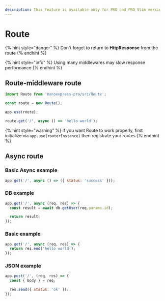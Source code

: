 ```yaml
---
description: This feature is available only for PRO and PRO Slim versions
---
```


# Route

{% hint style="danger" %}
Don't forget to return to **HttpResponse** from the route
{% endhint %}

{% hint style="info" %}
Using many middlewares may slow response performance
{% endhint %}

## Route-middleware route

```javascript
import Route from 'nanoexpress-pro/src/Route';

const route = new Route();

app.use(route);

route.get('/', async () => 'hello world');
```

{% hint style="warning" %}
if you want Route to work properly, first initialize via `app.use(routerInstance)` then registrate your routes
{% endhint %}

## Async route

### Basic Async example

```javascript
app.get('/', async () => ({ status: 'success' }));
```

### DB example

```javascript
app.get('/', async (req, res) => {
  const result = await db.getUser(req.params.id);

  return result;
});
```

### Basic example

```javascript
app.get('/', async (req, res) => {
  return res.end('hello world');
});
```

### JSON example

```javascript
app.post('/', (req, res) => {
  const { body } = req;

  res.send({ status: 'ok' });
});
```

